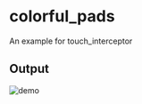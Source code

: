 # colorful_pads

An example for touch_interceptor

## Output

![demo](https://github.com/parsodyl/touch_interceptor_examples/blob/main/colorful_pads/output/demo.gif)
